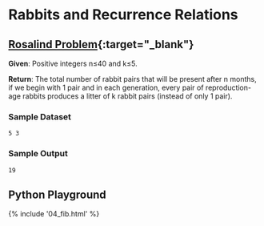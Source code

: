 # Rabbits and Recurrence Relations

## [Rosalind Problem](http://rosalind.info/problems/fib/){:target="_blank"}


**Given**: Positive integers n≤40 and k≤5.

**Return**: The total number of rabbit pairs that will be present after n months, if we begin with 1 pair and in each generation, every pair of reproduction-age rabbits produces a litter of k rabbit pairs (instead of only 1 pair).

### Sample Dataset

```
5 3
```

### Sample Output

```
19
```

## Python Playground

{% include '04_fib.html' %}
